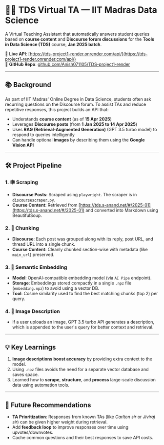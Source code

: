 # 🧑‍🏫 TDS Virtual TA — IIT Madras Data Science

A Virtual Teaching Assistant that automatically answers student queries based on **course content** and **Discourse forum discussions** for the **Tools in Data Science (TDS)** course, **Jan 2025 batch**.

🔗 **Live API**: [https://tds-project1-render.onrender.com/api/](https://tds-project1-render.onrender.com/api/)  
📁 **GitHub Repo**: [github.com/Anish071105/TDS-project1-render](https://github.com/Anish071105/TDS-project1-render)

---

## 📚 Background

As part of IIT Madras' Online Degree in Data Science, students often ask recurring questions on the Discourse forum. To assist TAs and reduce repetitive responses, this project builds an API that:

- Understands **course content** (as of **15 Apr 2025**)
- Leverages **Discourse posts** (from **1 Jan 2025 to 14 Apr 2025**)
- Uses **RAG (Retrieval-Augmented Generation)** (GPT 3.5 turbo model) to respond to queries intelligently
- Can handle optional **images** by describing them using the **Google Vision API**

---

## 🛠️ Project Pipeline

### 1. 🕸️ Scraping

- **Discourse Posts**: Scraped using `playwright`. The scraper is in [`discoursescraper.py`](./discoursescraper.py).
- **Course Content**: Retrieved from [https://tds.s-anand.net/#/2025-01](https://tds.s-anand.net/#/2025-01) and converted into Markdown using BeautifulSoup.

### 2. 🧩 Chunking

- **Discourse**: Each post was grouped along with its reply, post URL, and thread URL into a single chunk.
- **Course Content**: Cleanly chunked section-wise with metadata (like `main_url`) preserved.

### 3. 🔎 Semantic Embedding

- **Model**: OpenAI-compatible embedding model (via `AI Pipe` endpoint).
- **Storage**: Embeddings stored compactly in a single `.npz` file (`embedding.npz`) to avoid using a vector DB.
- **Tool**: Cosine similarity used to find the best matching chunks (top 2) per query.

### 4. 🧠 Image Description

- If a user uploads an image, GPT 3.5 turbo API generates a description, which is appended to the user's query for better context and retrieval.

---

## 💡 Key Learnings

1. **Image descriptions boost accuracy** by providing extra context to the model.
2. Using `.npz` files avoids the need for a separate vector database and saves space.
3. Learned how to **scrape**, **structure**, and **process** large-scale discussion data using automation tools.

---

## 🧠 Future Recommendations

- **TA Prioritization**: Responses from known TAs (like *Carlton sir* or *Jiviraj sir*) can be given higher weight during retrieval.
- Add **feedback loop** to improve responses over time using upvotes/downvotes.
- Cache common questions and their best responses to save API costs.
